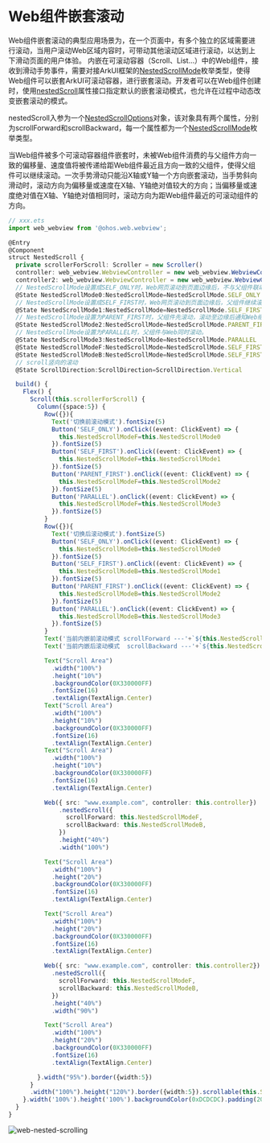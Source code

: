 # Web组件嵌套滚动

Web组件嵌套滚动的典型应用场景为，在一个页面中，有多个独立的区域需要进行滚动，当用户滚动Web区域内容时，可带动其他滚动区域进行滚动，以达到上下滑动页面的用户体验。
内嵌在可滚动容器（Scroll、List...）中的Web组件，接收到滑动手势事件，需要对接ArkUI框架的[NestedScrollMode](../reference/apis-arkweb/ts-basic-components-web.md#nestedscrollmode11枚举说明)枚举类型，使得Web组件可以嵌套ArkUI可滚动容器，进行嵌套滚动。开发者可以在Web组件创建时，使用[nestedScroll](../reference/apis-arkweb/ts-basic-components-web.md#nestedscroll11)属性接口指定默认的嵌套滚动模式，也允许在过程中动态改变嵌套滚动的模式。

nestedScroll入参为一个[NestedScrollOptions](../reference/apis-arkweb/ts-basic-components-web.md#nestedscrolloptions11对象说明)对象，该对象具有两个属性，分别为scrollForward和scrollBackward，每一个属性都为一个[NestedScrollMode](../reference/apis-arkweb/ts-basic-components-web.md#nestedscrollmode11枚举说明)枚举类型。

当Web组件被多个可滚动容器组件嵌套时，未被Web组件消费的与父组件方向一致的偏移量、速度值将被传递给距Web组件最近且方向一致的父组件，使得父组件可以继续滚动。一次手势滑动只能沿X轴或Y轴一个方向嵌套滚动，当手势斜向滑动时，滚动方向为偏移量或速度在X轴、Y轴绝对值较大的方向；当偏移量或速度绝对值在X轴、Y轴绝对值相同时，滚动方向为距Web组件最近的可滚动组件的方向。

```ts
// xxx.ets
import web_webview from '@ohos.web.webview';

@Entry
@Component
struct NestedScroll {
  private scrollerForScroll: Scroller = new Scroller()
  controller: web_webview.WebviewController = new web_webview.WebviewController();
  controller2: web_webview.WebviewController = new web_webview.WebviewController();
  // NestedScrollMode设置成SELF_ONLY时，Web网页滚动到页面边缘后，不与父组件联动，父组件仍无法滚动。
  @State NestedScrollMode0:NestedScrollMode=NestedScrollMode.SELF_ONLY
  // NestedScrollMode设置成SELF_FIRST时，Web网页滚动到页面边缘后，父组件继续滚动。
  @State NestedScrollMode1:NestedScrollMode=NestedScrollMode.SELF_FIRST
  // NestedScrollMode设置为PARENT_FIRST时，父组件先滚动，滚动至边缘后通知Web继续滚动。
  @State NestedScrollMode2:NestedScrollMode=NestedScrollMode.PARENT_FIRST
  // NestedScrollMode设置为PARALLEL时，父组件与Web同时滚动。
  @State NestedScrollMode3:NestedScrollMode=NestedScrollMode.PARALLEL
  @State NestedScrollModeF:NestedScrollMode=NestedScrollMode.SELF_FIRST
  @State NestedScrollModeB:NestedScrollMode=NestedScrollMode.SELF_FIRST
  // scroll竖向的滚动
  @State ScrollDirection:ScrollDirection=ScrollDirection.Vertical

  build() {
    Flex() {
      Scroll(this.scrollerForScroll) {
        Column({space:5}) {
          Row({}){
            Text('切换前滚动模式').fontSize(5)
            Button('SELF_ONLY').onClick((event: ClickEvent) => {
              this.NestedScrollModeF=this.NestedScrollMode0
            }).fontSize(5)
            Button('SELF_FIRST').onClick((event: ClickEvent) => {
              this.NestedScrollModeF=this.NestedScrollMode1
            }).fontSize(5)
            Button('PARENT_FIRST').onClick((event: ClickEvent) => {
              this.NestedScrollModeF=this.NestedScrollMode2
            }).fontSize(5)
            Button('PARALLEL').onClick((event: ClickEvent) => {
              this.NestedScrollModeF=this.NestedScrollMode3
            }).fontSize(5)
          }
          Row({}){
            Text('切换后滚动模式').fontSize(5)
            Button('SELF_ONLY').onClick((event: ClickEvent) => {
              this.NestedScrollModeB=this.NestedScrollMode0
            }).fontSize(5)
            Button('SELF_FIRST').onClick((event: ClickEvent) => {
              this.NestedScrollModeB=this.NestedScrollMode1
            }).fontSize(5)
            Button('PARENT_FIRST').onClick((event: ClickEvent) => {
              this.NestedScrollModeB=this.NestedScrollMode2
            }).fontSize(5)
            Button('PARALLEL').onClick((event: ClickEvent) => {
              this.NestedScrollModeB=this.NestedScrollMode3
            }).fontSize(5)
          }
          Text('当前内嵌前滚动模式 scrollForward ---'+`${this.NestedScrollModeF}`).fontSize(10)
          Text('当前内嵌后滚动模式  scrollBackward ---'+`${this.NestedScrollModeB}`).fontSize(10)

          Text("Scroll Area")
            .width("100%")
            .height("10%")
            .backgroundColor(0X330000FF)
            .fontSize(16)
            .textAlign(TextAlign.Center)
          Text("Scroll Area")
            .width("100%")
            .height("10%")
            .backgroundColor(0X330000FF)
            .fontSize(16)
            .textAlign(TextAlign.Center)
          Text("Scroll Area")
            .width("100%")
            .height("10%")
            .backgroundColor(0X330000FF)
            .fontSize(16)
            .textAlign(TextAlign.Center)

          Web({ src: "www.example.com", controller: this.controller})
              .nestedScroll({
                scrollForward: this.NestedScrollModeF,
                scrollBackward: this.NestedScrollModeB,
              })
              .height("40%")
              .width("100%")

          Text("Scroll Area")
            .width("100%")
            .height("20%")
            .backgroundColor(0X330000FF)
            .fontSize(16)
            .textAlign(TextAlign.Center)

          Text("Scroll Area")
            .width("100%")
            .height("20%")
            .backgroundColor(0X330000FF)
            .fontSize(16)
            .textAlign(TextAlign.Center)

          Web({ src: "www.example.com", controller: this.controller2})
            .nestedScroll({
              scrollForward: this.NestedScrollModeF,
              scrollBackward: this.NestedScrollModeB,
            })
            .height("40%")
            .width("90%")

          Text("Scroll Area")
            .width("100%")
            .height("20%")
            .backgroundColor(0X330000FF)
            .fontSize(16)
            .textAlign(TextAlign.Center)

        }.width("95%").border({width:5})
      }
      .width("100%").height("120%").border({width:5}).scrollable(this.ScrollDirection)
    }.width('100%').height('100%').backgroundColor(0xDCDCDC).padding(20)
  }
}
```

![web-nested-scrolling](figures/web-nested-scrolling.gif)
